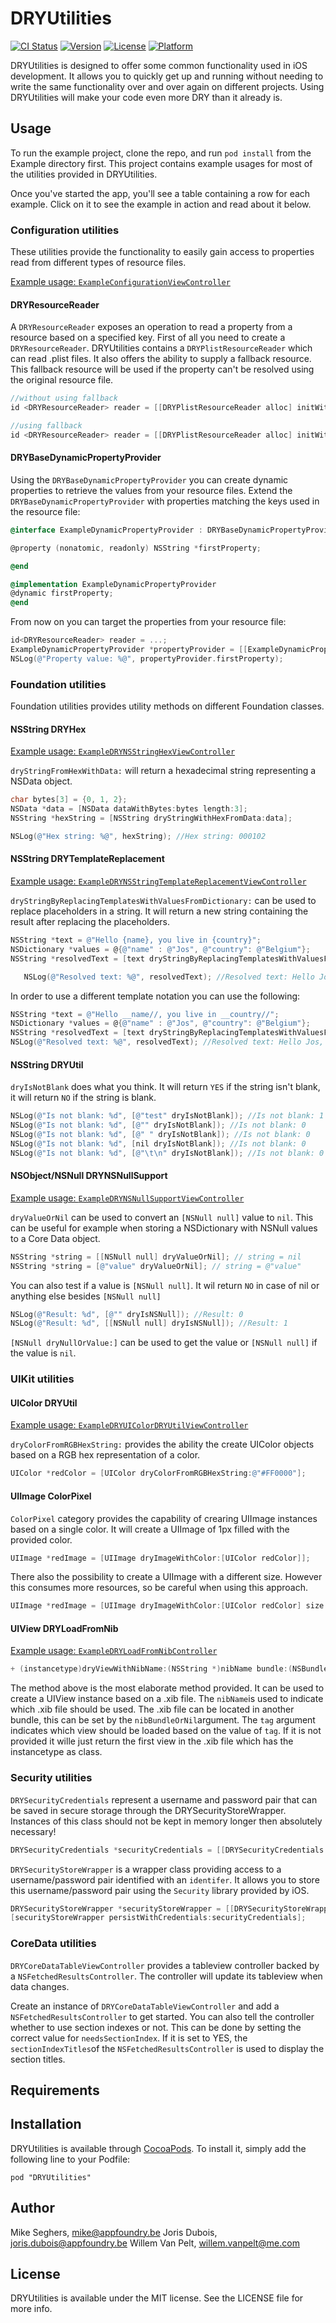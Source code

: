 # DRYUtilities

[![CI Status](http://img.shields.io/travis/appfoundry/DRYUtilities.svg?style=flat)](https://travis-ci.org/appfoundry/DRYUtilities)
[![Version](https://img.shields.io/cocoapods/v/DRYUtilities.svg?style=flat)](http://cocoadocs.org/docsets/DRYUtilities)
[![License](https://img.shields.io/cocoapods/l/DRYUtilities.svg?style=flat)](http://cocoadocs.org/docsets/DRYUtilities)
[![Platform](https://img.shields.io/cocoapods/p/DRYUtilities.svg?style=flat)](http://cocoadocs.org/docsets/DRYUtilities)

DRYUtilities is designed to offer some common functionality used in iOS development.
It allows you to quickly get up and running without needing to write the same functionality over and over again on different projects.
Using DRYUtilities will make your code even more DRY than it already is.

## Usage

To run the example project, clone the repo, and run `pod install` from the Example directory first.
This project contains example usages for most of the utilities provided in DRYUtilities.

Once you've started the app, you'll see a table containing a row for each example.
Click on it to see the example in action and read about it below.

### Configuration utilities
These utilities provide the functionality to easily gain access to properties read from different types of resource files.

[Example usage: `ExampleConfigurationViewController`](Example/DRYUtilities/Configuration/ExampleConfigurationViewController.m)

#### DRYResourceReader 
A `DRYResourceReader` exposes an operation to read a property from a resource based on a specified key.
First of all you need to create a `DRYResourceReader`.
DRYUtilities contains a `DRYPlistResourceReader` which can read .plist files. It also offers the ability to supply a fallback resource. 
This fallback resource will be used if the property can't be resolved using the original resource file.

```objective-c
//without using fallback
id <DRYResourceReader> reader = [[DRYPlistResourceReader alloc] initWithPlistNamed:@"Configuration"];

//using fallback
id <DRYResourceReader> reader = [[DRYPlistResourceReader alloc] initWithPlistNamed:@"Configuration" andFallbackPlistNamed:@"DefaultConfiguration"];
```

#### DRYBaseDynamicPropertyProvider 
Using the `DRYBaseDynamicPropertyProvider` you can create dynamic properties to retrieve the values from your resource files.
Extend the `DRYBaseDynamicPropertyProvider` with properties matching the keys used in the resource file:

```objective-c
@interface ExampleDynamicPropertyProvider : DRYBaseDynamicPropertyProvider

@property (nonatomic, readonly) NSString *firstProperty;

@end

@implementation ExampleDynamicPropertyProvider 
@dynamic firstProperty;
@end
```

From now on you can target the properties from your resource file:

```objective-c
id<DRYResourceReader> reader = ...;
ExampleDynamicPropertyProvider *propertyProvider = [[ExampleDynamicPropertyProvider alloc] initWithResourceReader:reader];
NSLog(@"Property value: %@", propertyProvider.firstProperty);
```

### Foundation utilities
Foundation utilities provides utility methods on different Foundation classes.

#### NSString DRYHex

[Example usage: `ExampleDRYNSStringHexViewController`](Example/DRYUtilities/Foundation/ExampleDRYNSStringHexViewController.m)

`dryStringFromHexWithData:` will return a hexadecimal string representing a NSData object.

```objective-c
char bytes[3] = {0, 1, 2};
NSData *data = [NSData dataWithBytes:bytes length:3];
NSString *hexString = [NSString dryStringWithHexFromData:data];

NSLog(@"Hex string: %@", hexString); //Hex string: 000102
```

#### NSString DRYTemplateReplacement

[Example usage: `ExampleDRYNSStringTemplateReplacementViewController`](Example/DRYUtilities/Foundation/ExampleDRYNSStringTemplateReplacementViewController.m)

`dryStringByReplacingTemplatesWithValuesFromDictionary:` can be used to replace placeholders in a string. It will return a new string containing the result after replacing the placeholders.

```objective-c
NSString *text = @"Hello {name}, you live in {country}";
NSDictionary *values = @{@"name" : @"Jos", @"country": @"Belgium"};
NSString *resolvedText = [text dryStringByReplacingTemplatesWithValuesFromDictionary:values];

   NSLog(@"Resolved text: %@", resolvedText); //Resolved text: Hello Jos, you live in Belgium
```

In order to use a different template notation you can use the following:
```objective-c
NSString *text = @"Hello __name//, you live in __country//";
NSDictionary *values = @{@"name" : @"Jos", @"country": @"Belgium"};
NSString *resolvedText = [text dryStringByReplacingTemplatesWithValuesFromDictionary:values withTemplatePrefix:@"__" templateSuffix:@"//"];
NSLog(@"Resolved text: %@", resolvedText); //Resolved text: Hello Jos, you live in Belgium
```

#### NSString DRYUtil
`dryIsNotBlank` does what you think. It will return `YES` if the string isn't blank, it will return `NO` if the string is blank.

```objective-c
NSLog(@"Is not blank: %d", [@"test" dryIsNotBlank]); //Is not blank: 1 
NSLog(@"Is not blank: %d", [@"" dryIsNotBlank]); //Is not blank: 0 
NSLog(@"Is not blank: %d", [@" " dryIsNotBlank]); //Is not blank: 0
NSLog(@"Is not blank: %d", [nil dryIsNotBlank]); //Is not blank: 0
NSLog(@"Is not blank: %d", [@"\t\n" dryIsNotBlank]); //Is not blank: 0
```

#### NSObject/NSNull DRYNSNullSupport

[Example usage: `ExampleDRYNSNullSupportViewController`](Example/DRYUtilities/Foundation/ExampleDRYNSNullSupportViewController.m)

`dryValueOrNil` can be used to convert an `[NSNull null]` value to `nil`. This can be useful for example when storing a NSDictionary with NSNull values to a Core Data object.

```objective-c
NSString *string = [[NSNull null] dryValueOrNil]; // string = nil
NSString *string = [@"value" dryValueOrNil]; // string = @"value"
```

You can also test if a value is `[NSNull null]`. It wil return `NO` in case of nil or anything else besides `[NSNull null]`

```objective-c
NSLog(@"Result: %d", [@"" dryIsNSNull]); //Result: 0
NSLog(@"Result: %d", [[NSNull null] dryIsNSNull]); //Result: 1
```

`[NSNull dryNullOrValue:]` can be used to get the value or `[NSNull null]` if the value is `nil`.

### UIKit utilities
#### UIColor DRYUtil

[Example usage: `ExampleDRYUIColorDRYUtilViewController`](Example/DRYUtilities/UIKit/ExampleDRYUIColorDRYUtilViewController.m)

`dryColorFromRGBHexString:` provides the ability the create UIColor objects based on a RGB hex representation of a color.

```objective-c
UIColor *redColor = [UIColor dryColorFromRGBHexString:@"#FF0000"];
```

#### UIImage ColorPixel
`ColorPixel` category provides the capability of crearing UIImage instances based on a single color.
It will create a UIImage of 1px filled with the provided color.

```objective-c
UIImage *redImage = [UIImage dryImageWithColor:[UIColor redColor]];
```

There also the possibility to create a UIImage with a different size. However this consumes more resources, so be careful when using this approach.
```objective-c
UIImage *redImage = [UIImage dryImageWithColor:[UIColor redColor] size:CGSizeMake(10, 10)];
```

#### UIView DRYLoadFromNib

[Example usage: `ExampleDRYLoadFromNibController`](Example/DRYUtilities/UIKit/ExampleDRYLoadFromNibController.m)

```objective-c
+ (instancetype)dryViewWithNibName:(NSString *)nibName bundle:(NSBundle *)nibBundleOrNil owner:(id)owner tag:(NSInteger)tag;
```
The method above is the most elaborate method provided. It can be used to create a UIView instance based on a .xib file.
The `nibName`is used to indicate which .xib file should be used. The .xib file can be located in another bundle, this can be set by the `nibBundleOrNil`argument. The `tag` argument indicates which view should be loaded based on the value of `tag`. If it is not provided it wille just return the first view in the .xib file which has the instancetype as class.

### Security utilities

`DRYSecurityCredentials` represent a username and password pair that can be saved in secure storage through the DRYSecurityStoreWrapper. Instances of this class should not be kept in memory longer then absolutely necessary!
```objective-c
DRYSecurityCredentials *securityCredentials = [[DRYSecurityCredentials alloc] initWithUserName:@"superAwesomeUsername" andPassword:@"superSecurePassword"];
```

`DRYSecurityStoreWrapper` is a wrapper class providing access to a username/password pair identified with an `identifer`.
It allows you to store this username/password pair using the `Security` library provided by iOS.

```objective-c
DRYSecurityStoreWrapper *securityStoreWrapper = [[DRYSecurityStoreWrapper alloc] initWithIdentifier:@"remotingCredentials"];
[securityStoreWrapper persistWithCredentials:securityCredentials];
```

### CoreData utilities
`DRYCoreDataTableViewController` provides a tableview controller backed by a `NSFetchedResultsController`. The controller will update its tableview when data changes.

Create an instance of `DRYCoreDataTableViewController` and add a `NSFetchedResultsController` to get started. You can also tell the controller whether to use section indexes or not. This can be done by setting the correct value for `needsSectionIndex`. If it is set to YES, the `sectionIndexTitles`of the `NSFetchedResultsController` is used to display the section titles.

## Requirements

## Installation

DRYUtilities is available through [CocoaPods](http://cocoapods.org). To install
it, simply add the following line to your Podfile:

    pod "DRYUtilities"

## Author

Mike Seghers, mike@appfoundry.be
Joris Dubois, joris.dubois@appfoundry.be
Willem Van Pelt, willem.vanpelt@me.com


## License

DRYUtilities is available under the MIT license. See the LICENSE file for more info.

